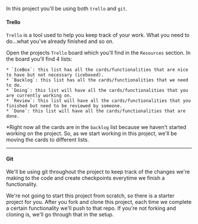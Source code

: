 In this project you'll be using both `trello` and `git`.


#### Trello

`Trello` is a tool used to help you keep track of your work. What you need to do...what you've already finished and so on.

Open the projects `Trello` board which you'll find in the `Resources` section. In the board you'll find 4 lists:

	* `IceBox`: this list has all the cards/functionalities that are nice to have but not necessary (iceboxed).
	* `Backlog`: this list has all the cards/functionalities that we need to do.
	* `Doing`: this list will have all the cards/functionalities that you are currently working on.
	* `Review`: this list will have all the cards/functionalities that you finished but need to be reviewed by someone.
	* `Done`: this list will have all the cards/functionalities that are done.


\*Right now all the cards are in the `backlog` list because we haven't started working on the project. So, as we start working in this project, we'll be moving the cards to different lists.

___

#### Git

We'll be using git throughout the project to keep track of the changes we're making to the code and create checkpoints everytime we finish a functionality.

We're not going to start this project from scratch, so there is a starter project for you. After you fork and clone this project, each time we complete a certain functionality we'll push to that repo. If you're not forking and cloning is, we'll go through that in the setup.


